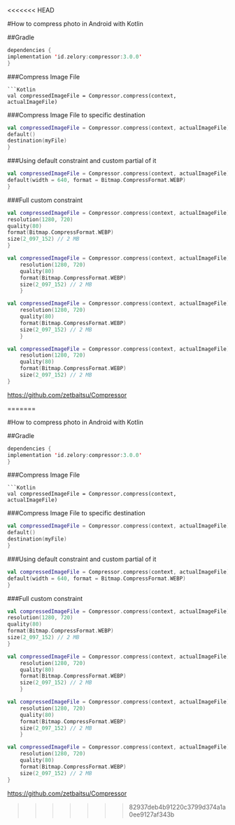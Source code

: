 <<<<<<< HEAD

#How to compress photo in Android with Kotlin

##Gradle

```Kotlin
dependencies {
implementation 'id.zelory:compressor:3.0.0'
}
```

###Compress Image File

```
```Kotlin
val compressedImageFile = Compressor.compress(context, actualImageFile)
```

###Compress Image File to specific destination

```Kotlin
val compressedImageFile = Compressor.compress(context, actualImageFile) {
default()
destination(myFile)
}
```


###Using default constraint and custom partial of it

```Kotlin
val compressedImageFile = Compressor.compress(context, actualImageFile) {
default(width = 640, format = Bitmap.CompressFormat.WEBP)
}
```

###Full custom constraint

```Kotlin
val compressedImageFile = Compressor.compress(context, actualImageFile) {
resolution(1280, 720)
quality(80)
format(Bitmap.CompressFormat.WEBP)
size(2_097_152) // 2 MB
}

val compressedImageFile = Compressor.compress(context, actualImageFile) {
    resolution(1280, 720)
    quality(80)
    format(Bitmap.CompressFormat.WEBP)
    size(2_097_152) // 2 MB
    }

val compressedImageFile = Compressor.compress(context, actualImageFile) {
    resolution(1280, 720)
    quality(80)
    format(Bitmap.CompressFormat.WEBP)
    size(2_097_152) // 2 MB
    }

val compressedImageFile = Compressor.compress(context, actualImageFile) {
    resolution(1280, 720)
    quality(80)
    format(Bitmap.CompressFormat.WEBP)
    size(2_097_152) // 2 MB
}
```

https://github.com/zetbaitsu/Compressor

























=======

#How to compress photo in Android with Kotlin

##Gradle

```Kotlin
dependencies {
implementation 'id.zelory:compressor:3.0.0'
}
```

###Compress Image File

```
```Kotlin
val compressedImageFile = Compressor.compress(context, actualImageFile)
```

###Compress Image File to specific destination

```Kotlin
val compressedImageFile = Compressor.compress(context, actualImageFile) {
default()
destination(myFile)
}
```


###Using default constraint and custom partial of it

```Kotlin
val compressedImageFile = Compressor.compress(context, actualImageFile) {
default(width = 640, format = Bitmap.CompressFormat.WEBP)
}
```

###Full custom constraint

```Kotlin
val compressedImageFile = Compressor.compress(context, actualImageFile) {
resolution(1280, 720)
quality(80)
format(Bitmap.CompressFormat.WEBP)
size(2_097_152) // 2 MB
}

val compressedImageFile = Compressor.compress(context, actualImageFile) {
    resolution(1280, 720)
    quality(80)
    format(Bitmap.CompressFormat.WEBP)
    size(2_097_152) // 2 MB
    }

val compressedImageFile = Compressor.compress(context, actualImageFile) {
    resolution(1280, 720)
    quality(80)
    format(Bitmap.CompressFormat.WEBP)
    size(2_097_152) // 2 MB
    }

val compressedImageFile = Compressor.compress(context, actualImageFile) {
    resolution(1280, 720)
    quality(80)
    format(Bitmap.CompressFormat.WEBP)
    size(2_097_152) // 2 MB
}
```

https://github.com/zetbaitsu/Compressor

























>>>>>>> 82937deb4b91220c3799d374a1a0ee9127af343b
